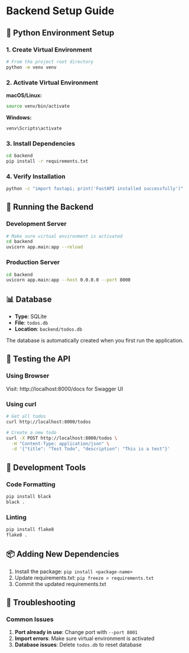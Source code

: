 # Backend Setup Guide

## 🐍 Python Environment Setup

### 1. Create Virtual Environment

```bash
# From the project root directory
python -m venv venv
```

### 2. Activate Virtual Environment

**macOS/Linux:**
```bash
source venv/bin/activate
```

**Windows:**
```bash
venv\Scripts\activate
```

### 3. Install Dependencies

```bash
cd backend
pip install -r requirements.txt
```

### 4. Verify Installation

```bash
python -c "import fastapi; print('FastAPI installed successfully')"
```

## 🚀 Running the Backend

### Development Server

```bash
# Make sure virtual environment is activated
cd backend
uvicorn app.main:app --reload
```

### Production Server

```bash
cd backend
uvicorn app.main:app --host 0.0.0.0 --port 8000
```

## 📊 Database

- **Type**: SQLite
- **File**: `todos.db`
- **Location**: `backend/todos.db`

The database is automatically created when you first run the application.

## 🧪 Testing the API

### Using Browser
Visit: http://localhost:8000/docs for Swagger UI

### Using curl
```bash
# Get all todos
curl http://localhost:8000/todos

# Create a new todo
curl -X POST http://localhost:8000/todos \
  -H "Content-Type: application/json" \
  -d '{"title": "Test Todo", "description": "This is a test"}'
```

## 🔧 Development Tools

### Code Formatting
```bash
pip install black
black .
```

### Linting
```bash
pip install flake8
flake8 .
```

## 📦 Adding New Dependencies

1. Install the package: `pip install <package-name>`
2. Update requirements.txt: `pip freeze > requirements.txt`
3. Commit the updated requirements.txt

## 🐛 Troubleshooting

### Common Issues

1. **Port already in use**: Change port with `--port 8001`
2. **Import errors**: Make sure virtual environment is activated
3. **Database issues**: Delete `todos.db` to reset database
